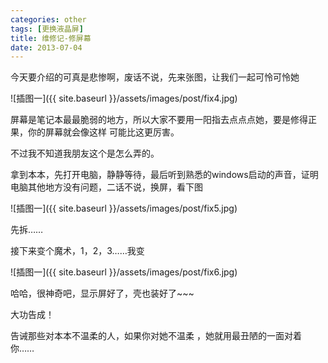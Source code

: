 ```yaml
---
categories: other
tags: [更换液晶屏]
title: 维修记-修屏幕
date: 2013-07-04
---
```


今天要介绍的可真是悲惨啊，废话不说，先来张图，让我们一起可怜可怜她

![插图一]({{ site.baseurl }}/assets/images/post/fix4.jpg)

屏幕是笔记本最最脆弱的地方，所以大家不要用一阳指去点点点她，要是修得正果，你的屏幕就会像这样 可能比这更厉害。

不过我不知道我朋友这个是怎么弄的。

拿到本本，先打开电脑，静静等待，最后听到熟悉的windows启动的声音，证明电脑其他地方没有问题，二话不说，换屏，看下图

![插图一]({{ site.baseurl }}/assets/images/post/fix5.jpg)

先拆……

接下来变个魔术，1，2，3……我变

![插图一]({{ site.baseurl }}/assets/images/post/fix6.jpg)

哈哈，很神奇吧，显示屏好了，壳也装好了~~~

大功告成！

告诫那些对本本不温柔的人，如果你对她不温柔 ，她就用最丑陋的一面对着你……

